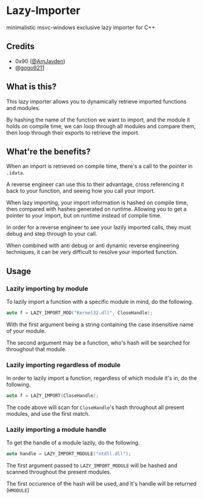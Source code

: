 # Lazy-Importer
minimalistic msvc-windows exclusive lazy importer for C++

## Credits
* 0x90 ([@AmJayden](https://github.com/AmJayden))
* [@gogo9211](https://github.com/gogo9211)

## What is this?
This lazy importer allows you to dynamically retrieve imported functions and modules.

By hashing the name of the function we want to import, and the module it holds on compile time, we can loop through all modules and compare them, then loop through their exports to retrieve the import.

## What're the benefits?
When an import is retrieved on compile time, there's a call to the pointer in `.idata`. 

A reverse engineer can use this to their advantage, cross referencing it back to your function, and seeing how you call your import.

When lazy importing, your import information is hashed on compile time, then compared with hashes generated on runtime.
Allowing you to get a pointer to your import, but on runtime instead of compile time. 

In order for a reverse engineer to see your lazily imported calls, they must debug and step through to your call.

When combined with anti debug or anti dynamic reverse engineering techniques, it can be very difficult to resolve your imported function.

## Usage
### Lazily importing by module
To lazily import a function with a specific module in mind, do the following.
```cpp
auto f = LAZY_IMPORT_MOD("Kernel32.dll", CloseHandle);
```
With the first argument being a string containing the case insensitive name of your module.

The second argument may be a function, who's hash will be searched for throughout that module.


### Lazily importing regardless of module
In order to lazily import a function, regardless of which module it's in, do the following.
```cpp
auto f = LAZY_IMPORT(CloseHandle);
```
The code above will scan for `CloseHandle`'s hash throughout all present modules, and use the first match.


### Lazily importing a module handle
To get the handle of a module lazily, do the following.
```cpp
auto handle = LAZY_IMPORT_MODULE("ntdll.dll");
```
The first argument passed to `LAZY_IMPORT_MODULE` will be hashed and scanned throughout the present modules.

The first occurence of the hash will be used, and it's handle will be returned (`HMODULE`)
